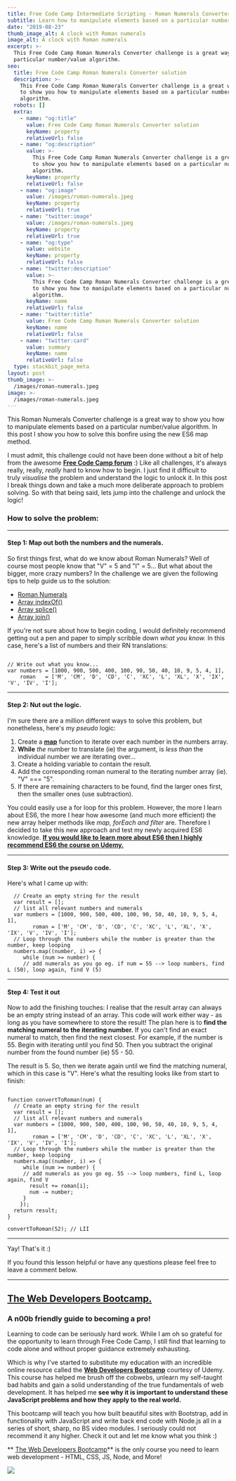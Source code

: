 ```yaml
---
title: Free Code Camp Intermediate Scripting - Roman Numerals Converter SOLUTION
subtitle: Learn how to manipulate elements based on a particular number/value algorithm in JavaScript.
date: "2019-08-23"
thumb_image_alt: A clock with Roman numerals
image_alt: A clock with Roman numerals
excerpt: >-
  This Free Code Camp Roman Numerals Converter challenge is a great way to show you how to manipulate elements based on a 
  particular number/value algorithm.
seo:
  title: Free Code Camp Roman Numerals Converter solution
  description: >-
    This Free Code Camp Roman Numerals Converter challenge is a great way 
    to show you how to manipulate elements based on a particular number/value 
    algorithm.
  robots: []
  extra:
    - name: "og:title"
      value: Free Code Camp Roman Numerals Converter solution
      keyName: property
      relativeUrl: false
    - name: "og:description"
      value: >-
        This Free Code Camp Roman Numerals Converter challenge is a great way 
        to show you how to manipulate elements based on a particular number/value 
        algorithm.
      keyName: property
      relativeUrl: false
    - name: "og:image"
      value: /images/roman-numerals.jpeg
      keyName: property
      relativeUrl: true
    - name: "twitter:image"
      value: /images/roman-numerals.jpeg
      keyName: property
      relativeUrl: true
    - name: "og:type"
      value: website
      keyName: property
      relativeUrl: false
    - name: "twitter:description"
      value: >-
        This Free Code Camp Roman Numerals Converter challenge is a great way 
        to show you how to manipulate elements based on a particular number/value 
        algorithm.
      keyName: name
      relativeUrl: false
    - name: "twitter:title"
      value: Free Code Camp Roman Numerals Converter solution
      keyName: name
      relativeUrl: false
    - name: "twitter:card"
      value: summary
      keyName: name
      relativeUrl: false
  type: stackbit_page_meta
layout: post
thumb_image: >-
  /images/roman-numerals.jpeg
image: >-
  /images/roman-numerals.jpeg
---
```


This Roman Numerals Converter challenge is a great way to show you how to manipulate elements based on a particular number/value algorithm. In this post I show you how to solve this bonfire using the new ES6 map method.

I must admit, this challenge could not have been done without a bit of help from the awesome [**Free Code Camp forum**](http://forum.freecodecamp.com/) :) Like all challenges, it's always really, really, *really* hard to know how to begin. I just find it difficult to truly *visualise* the problem and understand the logic to unlock it. In this post I break things down and take a much more deliberate approach to problem solving. So with that being said, lets jump into the challenge and unlock the logic!

### How to solve the problem:

---

#### Step 1: Map out both the numbers and the numerals.

So first things first, what do we know about Roman Numerals? Well of course most people know that "V" = 5 and "I" = 5... But what about the bigger, more crazy numbers? In the challenge we are given the following tips to help guide us to the solution:

- [Roman Numerals](http://www.mathsisfun.com/roman-numerals.html)
- [Array indexOf()](https://developer.mozilla.org/en-US/docs/Web/JavaScript/Reference/Global_Objects/Array/indexOf)
- [Array splice()](https://developer.mozilla.org/en-US/docs/Web/JavaScript/Reference/Global_Objects/Array/splice)
- [Array join()](https://developer.mozilla.org/en-US/docs/Web/JavaScript/Reference/Global_Objects/Array/join)

If you're not sure about how to begin coding, I would definitely recommend getting out a pen and paper to simply scribble down _what you know._ In this case, here's a list of numbers and their RN translations:

```

// Write out what you know...
var numbers = [1000, 900, 500, 400, 100, 90, 50, 40, 10, 9, 5, 4, 1],
    roman   = ['M', 'CM', 'D', 'CD', 'C', 'XC', 'L', 'XL', 'X', 'IX', 'V', 'IV', 'I'];
```

---

#### Step 2: Nut out the logic.

I'm sure there are a million different ways to solve this problem, but nonetheless, here's my _pseudo_ logic:

1. Create a [**map**](https://developer.mozilla.org/en-US/docs/Web/JavaScript/Reference/Global_Objects/Array/map) function to iterate over each number in the numbers array.
2. **While** *the* number to translate (ie) the argument, is *less than* the individual number we are iterating over...
3. Create a holding variable to contain the result.
4. Add the corresponding roman numeral to the iterating number array (ie). "V" === "5".
5. If there are remaining characters to be found, find the larger ones first, then the smaller ones (use subtraction).

You could easily use a for loop for this problem. However, the more I learn about ES6, the more I hear how awesome (and much more efficient) the new array helper methods like *map, forEach and filter* are. Therefore I decided to take this new approach and test my newly acquired ES6 knowledge. **[If you would like to learn more about ES6 then I highly recommend ES6 the course on Udemy.](http://click.linksynergy.com/link?id=Vlcp1fzKAPM&offerid=323058.861624&type=2&murl=https%3A%2F%2Fwww.udemy.com%2Fjavascript-es6-tutorial%2F)**

---

#### Step 3: Write out the pseudo code.

Here's what I came up with:

```
  // Create an empty string for the result
  var result = [];
  // list all relevant numbers and numerals
  var numbers = [1000, 900, 500, 400, 100, 90, 50, 40, 10, 9, 5, 4, 1],
        roman = ['M', 'CM', 'D', 'CD', 'C', 'XC', 'L', 'XL', 'X', 'IX', 'V', 'IV', 'I'];
  // Loop through the numbers while the number is greater than the number, keep looping
  numbers.map((number, i) => {
     while (num >= number) {
     // add numerals as you go eg. if num = 55 --> loop numbers, find L (50), loop again, find V (5)
```

---

#### Step 4: Test it out

Now to add the finishing touches: I realise that the result array can always be an empty string instead of an array. This code will work either way - as long as you have somewhere to store the result! The plan here is to **find the matching numeral to the iterating number.** If you can't find an exact numeral to match, then find the next closest. For example, if the number is 55. Begin with iterating until you find 50. Then you subtract the original number from the found number (ie) 55 - 50.

The result is 5. So, then we iterate again until we find the matching numeral, which in this case is "V". Here's what the resulting looks like from start to finish:

```

function convertToRoman(num) {
  // Create an empty string for the result
  var result = [];
  // list all relevant numbers and numerals
  var numbers = [1000, 900, 500, 400, 100, 90, 50, 40, 10, 9, 5, 4, 1],
        roman = ['M', 'CM', 'D', 'CD', 'C', 'XC', 'L', 'XL', 'X', 'IX', 'V', 'IV', 'I'];
  // Loop through the numbers while the number is greater than the number, keep looping
  numbers.map((number, i) => {
     while (num >= number) {
     // add numerals as you go eg. 55 --> loop numbers, find L, loop again, find V
       result += roman[i];
       num -= number;
     }
    });
  return result;
}

convertToRoman(52); // LII

```

---

Yay! That's it :)

If you found this lesson helpful or have any questions please feel free to leave a comment below.

---

## **[The Web Developers Bootcamp.](http://click.linksynergy.com/link?id=Vlcp1fzKAPM&offerid=323058.625204&type=2&murl=https%3A%2F%2Fwww.udemy.com%2Fthe-web-developer-bootcamp%2F)**

### A n00b friendly guide to becoming a pro!

Learning to code can be seriously hard work. While I am oh so grateful for the opportunity to learn through Free Code Camp, I still find that learning to code alone and without proper guidance extremely exhausting.

Which is why I've started to substitute my education with an incredible online resource called the **[Web Developers Bootcamp](http://click.linksynergy.com/link?id=Vlcp1fzKAPM&offerid=323058.625204&type=2&murl=https%3A%2F%2Fwww.udemy.com%2Fthe-web-developer-bootcamp%2F)** courtesy of Udemy. This course has helped me brush off the cobwebs, unlearn my self-taught bad habits and gain a solid understanding of the true fundamentals of web development. It has helped me **see why it is important to understand these JavaScript problems and how they apply to the real world.**

This bootcamp will teach you how built beautiful sites with Bootstrap, add in functionality with JavaScript and write back end code with Node.js all in a series of short, sharp, no BS video modules. I seriously could not recommend it any higher. Check it out and let me know what you think :)

** [The Web Developers Bootcamp](http://click.linksynergy.com/link?id=Vlcp1fzKAPM&offerid=323058.625204&type=2&murl=https%3A%2F%2Fwww.udemy.com%2Fthe-web-developer-bootcamp%2F)** is the only course you need to learn web development - HTML, CSS, JS, Node, and More!

![](http://ad.linksynergy.com/fs-bin/show?id=Vlcp1fzKAPM&bids=323058.625204&type=2&subid=0)
